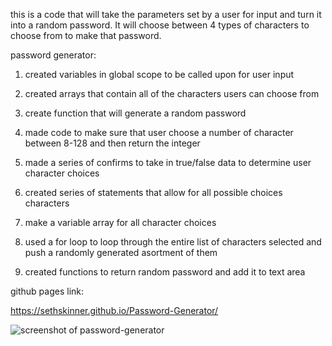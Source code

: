 this is a code that will take the parameters set by a user for input and turn it into a random password. It will choose between 4 types
of characters to choose from to make that password.

password generator:

1) created variables in global scope to be called upon for user input

2) created arrays that contain all of the characters users can choose from

3) create function that will generate a random password

4) made code to make sure that user choose a number of character between 8-128 and then return the integer

5) made a series of confirms to take in true/false data to determine user character choices

6) created series of statements that allow for all possible choices characters

7) make a variable array for all character choices

8) used a for loop to loop through the entire list of characters selected and push a randomly generated asortment of them

9) created functions to return random password and add it to text area

github pages link:

https://sethskinner.github.io/Password-Generator/

![screenshot of password-generator](https://lh3.googleusercontent.com/ArP9jT3T5nEKetPQvmn5ZMvH5kwrA--z-LCbqgwxalLcKlLFun4-OUJ0w8Xg6qVIChO-hAvhrNnbFljTKY5JBY_8V-PyGIb-KDF5lhkMLNC2y72hb9VgJC1b3QQb4TaBWFe5q4xe_Flr25l-fnC7-X1KP4rByz5nZPIYadSzSY-NvNmL_JxVeoleVZSiVTiiRQ5dyYATQeRfBDUGSkouaIrDyhSsqsrwlGDTqKToVvAeqb2chgzNeuRtV25OP3ynnpovEK_0ocUHEMNEoGRD2BZouQkHFi6wwxvUQVpIldRlXfqKNSGfzEeZxn0Sak-ID8yE4LGjpYSznoZNQsDramsAB5q4gIsSTsJ2JucT8ANtVsZGqDo_1VPB-XNjx_i-5x1mlwIa7D1Uc5U1IW2uvCOoRatiIprgIs9_trju8j1nrUlPwRHfbAqghONFRZop6cvPNAY0enyo5IUwi4o87ll879avS2ucU4O3BsrwV3AO-xpWGRAn936HX7yqBW9emxoMk5B785LOv6YA3cX551AwuzioGBEXSDkn2X4ZyrRrXeMiB9zY-4MTAkWH3KnbhEcJ6uJjniPWNJ6_ZAdfa9XalAGd92vBWCA3ABRh7-46urTCLOZ7HVfYoMXbiLp3W60SM7tmzoMITdZjfKfTyOoKbRkjA3fYUBuTW_vDa15ekQenjbBAVvm3CwR2=w1723-h969-no?authuser=0)
